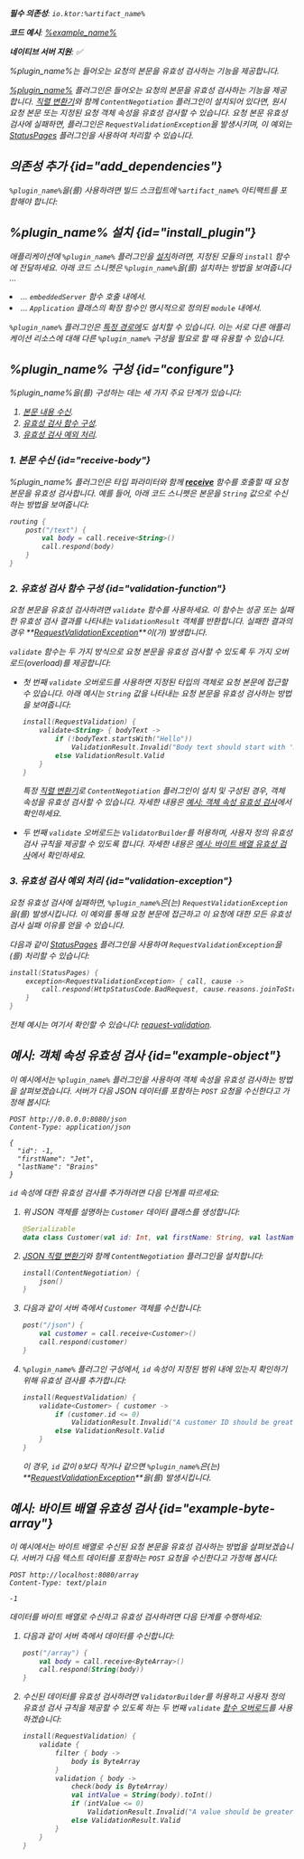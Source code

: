 [//]: # (title: 요청 유효성 검사)

<show-structure for="chapter" depth="2"/>
<primary-label ref="server-plugin"/>

<var name="plugin_name" value="RequestValidation"/>
<var name="package_name" value="io.ktor.server.plugins.requestvalidation"/>
<var name="artifact_name" value="ktor-server-request-validation"/>

<tldr>
<p>
<b>필수 의존성</b>: <code>io.ktor:%artifact_name%</code>
</p>
<var name="example_name" value="request-validation"/>
<p>
    <b>코드 예시</b>:
    <a href="https://github.com/ktorio/ktor-documentation/tree/%ktor_version%/codeSnippets/snippets/%example_name%">
        %example_name%
    </a>
</p>
<p>
    <b><Links href="/ktor/server-native" summary="Ktor는 Kotlin/Native를 지원하며 추가 런타임이나 가상 머신 없이 서버를 실행할 수 있게 합니다.">네이티브 서버</Links> 지원</b>: ✅
</p>
</tldr>

<link-summary>
%plugin_name%는 들어오는 요청의 본문을 유효성 검사하는 기능을 제공합니다.
</link-summary>

[%plugin_name%](https://api.ktor.io/ktor-server/ktor-server-plugins/ktor-server-request-validation/io.ktor.server.plugins.requestvalidation/-request-validation.html) 플러그인은 들어오는 요청의 본문을 유효성 검사하는 기능을 제공합니다. [직렬 변환기](server-serialization.md#configure_serializer)와 함께 `ContentNegotiation` 플러그인이 설치되어 있다면, 원시 요청 본문 또는 지정된 요청 객체 속성을 유효성 검사할 수 있습니다. 요청 본문 유효성 검사에 실패하면, 플러그인은 `RequestValidationException`을 발생시키며, 이 예외는 [StatusPages](server-status-pages.md) 플러그인을 사용하여 처리할 수 있습니다.

## 의존성 추가 {id="add_dependencies"}

<p>
    <code>%plugin_name%</code>을(를) 사용하려면 빌드 스크립트에 <code>%artifact_name%</code> 아티팩트를 포함해야 합니다:
</p>
<Tabs group="languages">
    <TabItem title="Gradle (Kotlin)" group-key="kotlin">
        <code-block lang="Kotlin" code="            implementation(&quot;io.ktor:%artifact_name%:$ktor_version&quot;)"/>
    </TabItem>
    <TabItem title="Gradle (Groovy)" group-key="groovy">
        <code-block lang="Groovy" code="            implementation &quot;io.ktor:%artifact_name%:$ktor_version&quot;"/>
    </TabItem>
    <TabItem title="Maven" group-key="maven">
        <code-block lang="XML" code="            &lt;dependency&gt;&#10;                &lt;groupId&gt;io.ktor&lt;/groupId&gt;&#10;                &lt;artifactId&gt;%artifact_name%-jvm&lt;/artifactId&gt;&#10;                &lt;version&gt;${ktor_version}&lt;/version&gt;&#10;            &lt;/dependency&gt;"/>
    </TabItem>
</Tabs>

## %plugin_name% 설치 {id="install_plugin"}

<p>
    애플리케이션에 <code>%plugin_name%</code> 플러그인을 <a href="#install">설치</a>하려면, 지정된 <Links href="/ktor/server-modules" summary="모듈을 사용하면 경로를 그룹화하여 애플리케이션을 구조화할 수 있습니다.">모듈</Links>의 <code>install</code> 함수에 전달하세요. 아래 코드 스니펫은 <code>%plugin_name%</code>을(를) 설치하는 방법을 보여줍니다 ...
</p>
<list>
    <li>
        ... <code>embeddedServer</code> 함수 호출 내에서.
    </li>
    <li>
        ... <code>Application</code> 클래스의 확장 함수인 명시적으로 정의된 <code>module</code> 내에서.
    </li>
</list>
<Tabs>
    <TabItem title="embeddedServer">
        <code-block lang="kotlin" code="            import io.ktor.server.engine.*&#10;            import io.ktor.server.netty.*&#10;            import io.ktor.server.application.*&#10;            import %package_name%.*&#10;&#10;            fun main() {&#10;                embeddedServer(Netty, port = 8080) {&#10;                    install(%plugin_name%)&#10;                    // ...&#10;                }.start(wait = true)&#10;            }"/>
    </TabItem>
    <TabItem title="module">
        <code-block lang="kotlin" code="            import io.ktor.server.application.*&#10;            import %package_name%.*&#10;            // ...&#10;            fun Application.module() {&#10;                install(%plugin_name%)&#10;                // ...&#10;            }"/>
    </TabItem>
</Tabs>
<p>
    <code>%plugin_name%</code> 플러그인은 <a href="#install-route">특정 경로에</a>도 설치할 수 있습니다. 이는 서로 다른 애플리케이션 리소스에 대해 다른 <code>%plugin_name%</code> 구성을 필요로 할 때 유용할 수 있습니다.
</p>

## %plugin_name% 구성 {id="configure"}

%plugin_name%을(를) 구성하는 데는 세 가지 주요 단계가 있습니다:

1. [본문 내용 수신](#receive-body).
2. [유효성 검사 함수 구성](#validation-function).
3. [유효성 검사 예외 처리](#validation-exception).

### 1. 본문 수신 {id="receive-body"}

%plugin_name% 플러그인은 타입 파라미터와 함께 **[receive](server-requests.md#body_contents)** 함수를 호출할 때 요청 본문을 유효성 검사합니다. 예를 들어, 아래 코드 스니펫은 본문을 `String` 값으로 수신하는 방법을 보여줍니다:

```kotlin
routing {
    post("/text") {
        val body = call.receive<String>()
        call.respond(body)
    }
}
```

### 2. 유효성 검사 함수 구성 {id="validation-function"}

요청 본문을 유효성 검사하려면 `validate` 함수를 사용하세요. 이 함수는 성공 또는 실패한 유효성 검사 결과를 나타내는 `ValidationResult` 객체를 반환합니다. 실패한 결과의 경우 **[RequestValidationException](#validation-exception)**이(가) 발생합니다.

`validate` 함수는 두 가지 방식으로 요청 본문을 유효성 검사할 수 있도록 두 가지 오버로드(overload)를 제공합니다:

- 첫 번째 `validate` 오버로드를 사용하면 지정된 타입의 객체로 요청 본문에 접근할 수 있습니다. 아래 예시는 `String` 값을 나타내는 요청 본문을 유효성 검사하는 방법을 보여줍니다:
   ```kotlin
   install(RequestValidation) {
       validate<String> { bodyText ->
           if (!bodyText.startsWith("Hello"))
               ValidationResult.Invalid("Body text should start with 'Hello'")
           else ValidationResult.Valid
       }
   }
   ```

   특정 [직렬 변환기](server-serialization.md#configure_serializer)로 `ContentNegotiation` 플러그인이 설치 및 구성된 경우, 객체 속성을 유효성 검사할 수 있습니다. 자세한 내용은 [예시: 객체 속성 유효성 검사](#example-object)에서 확인하세요.

- 두 번째 `validate` 오버로드는 `ValidatorBuilder`를 허용하며, 사용자 정의 유효성 검사 규칙을 제공할 수 있도록 합니다. 자세한 내용은 [예시: 바이트 배열 유효성 검사](#example-byte-array)에서 확인하세요.

### 3. 유효성 검사 예외 처리 {id="validation-exception"}

요청 유효성 검사에 실패하면, `%plugin_name%`은(는) `RequestValidationException`을(를) 발생시킵니다. 이 예외를 통해 요청 본문에 접근하고 이 요청에 대한 모든 유효성 검사 실패 이유를 얻을 수 있습니다.

다음과 같이 [StatusPages](server-status-pages.md) 플러그인을 사용하여 `RequestValidationException`을(를) 처리할 수 있습니다:

```kotlin
install(StatusPages) {
    exception<RequestValidationException> { call, cause ->
        call.respond(HttpStatusCode.BadRequest, cause.reasons.joinToString())
    }
}
```

전체 예시는 여기서 확인할 수 있습니다: [request-validation](https://github.com/ktorio/ktor-documentation/tree/%ktor_version%/codeSnippets/snippets/request-validation).

## 예시: 객체 속성 유효성 검사 {id="example-object"}

이 예시에서는 `%plugin_name%` 플러그인을 사용하여 객체 속성을 유효성 검사하는 방법을 살펴보겠습니다. 서버가 다음 JSON 데이터를 포함하는 `POST` 요청을 수신한다고 가정해 봅시다:

```HTTP
POST http://0.0.0.0:8080/json
Content-Type: application/json

{
  "id": -1,
  "firstName": "Jet",
  "lastName": "Brains"
}
```

`id` 속성에 대한 유효성 검사를 추가하려면 다음 단계를 따르세요:

1. 위 JSON 객체를 설명하는 `Customer` 데이터 클래스를 생성합니다:
   ```kotlin
   @Serializable
   data class Customer(val id: Int, val firstName: String, val lastName: String)
   ```

2. [JSON 직렬 변환기](server-serialization.md#register_json)와 함께 `ContentNegotiation` 플러그인을 설치합니다:
   ```kotlin
   install(ContentNegotiation) {
       json()
   }
   ```

3. 다음과 같이 서버 측에서 `Customer` 객체를 수신합니다:
   ```kotlin
   post("/json") {
       val customer = call.receive<Customer>()
       call.respond(customer)
   }
   ```
4. `%plugin_name%` 플러그인 구성에서, `id` 속성이 지정된 범위 내에 있는지 확인하기 위해 유효성 검사를 추가합니다:
   ```kotlin
   install(RequestValidation) {
       validate<Customer> { customer ->
           if (customer.id <= 0)
               ValidationResult.Invalid("A customer ID should be greater than 0")
           else ValidationResult.Valid
       }
   }
   ```
   
   이 경우, `id` 값이 `0`보다 작거나 같으면 `%plugin_name%`은(는) **[RequestValidationException](#validation-exception)**을(를) 발생시킵니다.

## 예시: 바이트 배열 유효성 검사 {id="example-byte-array"}

이 예시에서는 바이트 배열로 수신된 요청 본문을 유효성 검사하는 방법을 살펴보겠습니다. 서버가 다음 텍스트 데이터를 포함하는 `POST` 요청을 수신한다고 가정해 봅시다:

```HTTP
POST http://localhost:8080/array
Content-Type: text/plain

-1
```

데이터를 바이트 배열로 수신하고 유효성 검사하려면 다음 단계를 수행하세요:

1. 다음과 같이 서버 측에서 데이터를 수신합니다:
   ```kotlin
   post("/array") {
       val body = call.receive<ByteArray>()
       call.respond(String(body))
   }
   ```
2. 수신된 데이터를 유효성 검사하려면 `ValidatorBuilder`를 허용하고 사용자 정의 유효성 검사 규칙을 제공할 수 있도록 하는 두 번째 `validate` [함수 오버로드](#validation-function)를 사용하겠습니다:
   ```kotlin
   install(RequestValidation) {
       validate {
           filter { body ->
               body is ByteArray
           }
           validation { body ->
               check(body is ByteArray)
               val intValue = String(body).toInt()
               if (intValue <= 0)
                   ValidationResult.Invalid("A value should be greater than 0")
               else ValidationResult.Valid
           }
       }
   }
   ```